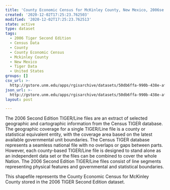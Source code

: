 ```yaml
---
title: 'County Economic Census for McKinley County, New Mexico, 2006se TIGER'
created: '2020-12-02T17:25:23.762503'
modified: '2020-12-02T17:25:23.762513'
state: active
type: dataset
tags:
  - 2006 Tiger Second Edition
  - Census Data
  - County
  - County Economic Census
  - Mckinley County
  - New Mexico
  - Tiger Data
  - United States
groups: []
csv_url: >-
  http://gstore.unm.edu/apps/rgisarchive/datasets/50db6ffa-990b-438e-af32-6ef80601aeca/tgr2006se_mcki_ctyec.derived.csv
json_url: >-
  http://gstore.unm.edu/apps/rgisarchive/datasets/50db6ffa-990b-438e-af32-6ef80601aeca/tgr2006se_mcki_ctyec.derived.json
layout: post

---
```

The 2006 Second Edition TIGER/Line files are an extract of selected geographic and cartographic information from the Census TIGER database.  The geographic coverage for a single TIGER/Line file is a county or statistical equivalent entity, with the coverage area based on the latest available governmental unit boundaries. The Census TIGER database represents a seamless national file with no overlaps or gaps between parts.  However, each county-based TIGER/Line file is designed to stand alone as an independent data set or the files can be combined to cover the whole Nation.  The 2006 Second Edition  TIGER/Line files consist of line segments representing physical features and governmental and statistical boundaries.  

This shapefile represents the County Economic Census for McKinley County stored in the 2006 TIGER Second Edition dataset.
